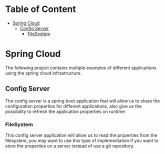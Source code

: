 # Table of Content

- [Spring Cloud](#spring-cloud)
  * [Config Server](#config-server)
    + [FileSystem](#filesystem)

# Spring Cloud

The following project contains multiple examples of different applications
using the spring cloud infrastructure.

## Config Server
The config server is a spring boot application that will allow us
to share the configuration properties for different applications,
also give us the possibility to refresh the application 
properties on runtime. 

### FileSystem
This config server application will allow us to read the properties
from the filesystem, you may want to use this type of implementation
if you want to store the properties on a server instead of use a git 
repository.
